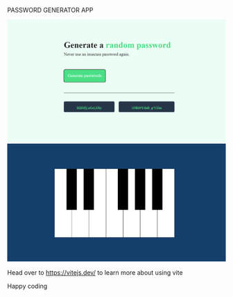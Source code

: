 

PASSWORD GENERATOR APP

![Alt text](<Screenshot 2024-01-08 115801.png>) ![Alt text](<Screenshot 2024-01-07 130135.png>)

Head over to https://vitejs.dev/ to learn more about using vite


Happy coding